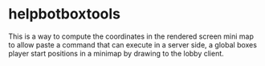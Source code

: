 # helpbotboxtools
This is a way to compute the coordinates in the rendered screen mini map to allow paste a command that can execute in a server side, a global boxes player start positions in a minimap by drawing to the lobby client.
